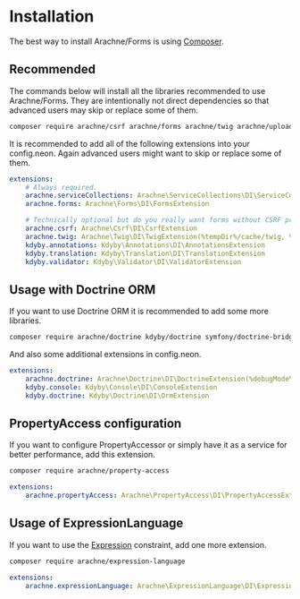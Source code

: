 Installation
====

The best way to install Arachne/Forms is using [Composer](http://getcomposer.org/).


Recommended
----

The commands below will install all the libraries recommended to use Arachne/Forms. They are intentionally not direct dependencies so that advanced users may skip or replace some of them.

```sh
composer require arachne/csrf arachne/forms arachne/twig arachne/upload kdyby/annotations kdyby/translation kdyby/validator
```

It is recommended to add all of the following extensions into your config.neon. Again advanced users might want to skip or replace some of them.

```yml
extensions:
    # Always required.
    arachne.serviceCollections: Arachne\ServiceCollections\DI\ServiceCollectionsExtension
    arachne.forms: Arachne\Forms\DI\FormsExtension

    # Technically optional but do you really want forms without CSRF protection, validation, files upload and a way to render them?
    arachne.csrf: Arachne\Csrf\DI\CsrfExtension
    arachne.twig: Arachne\Twig\DI\TwigExtension(%tempDir%/cache/twig, %debugMode%)
    kdyby.annotations: Kdyby\Annotations\DI\AnnotationsExtension
    kdyby.translation: Kdyby\Translation\DI\TranslationExtension
    kdyby.validator: Kdyby\Validator\DI\ValidatorExtension
```


Usage with Doctrine ORM
----

If you want to use Doctrine ORM it is recommended to add some more libraries.

```sh
composer require arachne/doctrine kdyby/doctrine symfony/doctrine-bridge
```

And also some additional extensions in config.neon.

```yml
extensions:
    arachne.doctrine: Arachne\Doctrine\DI\DoctrineExtension(%debugMode%)
    kdyby.console: Kdyby\Console\DI\ConsoleExtension
    kdyby.doctrine: Kdyby\Doctrine\DI\OrmExtension
```


PropertyAccess configuration
----

If you want to configure PropertyAccessor or simply have it as a service for better performance, add this extension.

```sh
composer require arachne/property-access
```

```yml
extensions:
    arachne.propertyAccess: Arachne\PropertyAccess\DI\PropertyAccessExtension
```


Usage of ExpressionLanguage
----

If you want to use the [Expression](http://symfony.com/doc/current/reference/constraints/Expression.html) constraint, add one more extension.

```sh
composer require arachne/expression-language
```

```yml
extensions:
    arachne.expressionLanguage: Arachne\ExpressionLanguage\DI\ExpressionLanguageExtension
```
